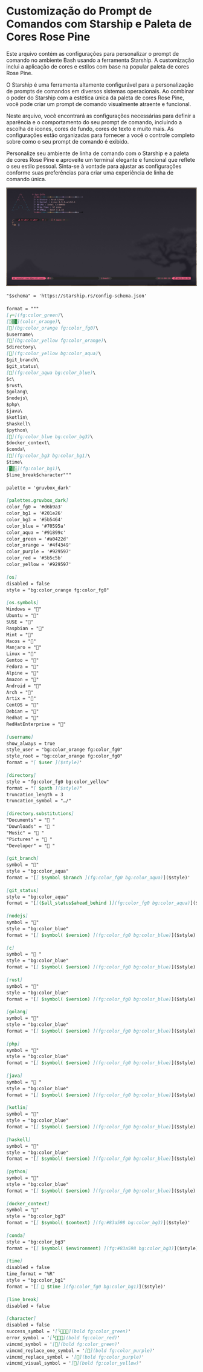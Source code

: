 # Customização do Prompt de Comandos com Starship e Paleta de Cores Rose Pine

Este arquivo contém as configurações para personalizar o prompt de comando no ambiente Bash usando a ferramenta Starship. A customização inclui a aplicação de cores e estilos com base na popular paleta de cores Rose Pine.

O Starship é uma ferramenta altamente configurável para a personalização de prompts de comandos em diversos sistemas operacionais. Ao combinar o poder do Starship com a estética única da paleta de cores Rose Pine, você pode criar um prompt de comando visualmente atraente e funcional.

Neste arquivo, você encontrará as configurações necessárias para definir a aparência e o comportamento do seu prompt de comando, incluindo a escolha de ícones, cores de fundo, cores de texto e muito mais. As configurações estão organizadas para fornecer a você o controle completo sobre como o seu prompt de comando é exibido.

Personalize seu ambiente de linha de comando com o Starship e a paleta de cores Rose Pine e aproveite um terminal elegante e funcional que reflete o seu estilo pessoal. Sinta-se à vontade para ajustar as configurações conforme suas preferências para criar uma experiência de linha de comando única.

![Mybash_custom](https://github.com/RenatoLinard/wallpaper/blob/main/screen_bash.png)

```markdown
"$schema" = 'https://starship.rs/config-schema.json'

format = """
[╭─](fg:color_green)\
[░▒▓](color_orange)\
[󰣇](bg:color_orange fg:color_fg0)\
$username\
[](bg:color_yellow fg:color_orange)\
$directory\
[](fg:color_yellow bg:color_aqua)\
$git_branch\
$git_status\
[](fg:color_aqua bg:color_blue)\
$c\
$rust\
$golang\
$nodejs\
$php\
$java\
$kotlin\
$haskell\
$python\
[](fg:color_blue bg:color_bg3)\
$docker_context\
$conda\
[](fg:color_bg3 bg:color_bg1)\
$time\
[▓▒░](fg:color_bg1)\
$line_break$character"""

palette = 'gruvbox_dark'

[palettes.gruvbox_dark]
color_fg0 = '#d6b9a3'
color_bg1 = '#201e26'
color_bg3 = '#5b5464'
color_blue = '#70595a'
color_aqua = '#91899c'
color_green = '#a0422d'
color_orange = '#4f4349'
color_purple = '#929597'
color_red = '#5b5c5b'
color_yellow = '#929597'

[os]
disabled = false
style = "bg:color_orange fg:color_fg0"

[os.symbols]
Windows = "󰍲"
Ubuntu = "󰕈"
SUSE = ""
Raspbian = "󰐿"
Mint = "󰣭"
Macos = "󰀵"
Manjaro = ""
Linux = "󰌽"
Gentoo = "󰣨"
Fedora = "󰣛"
Alpine = ""
Amazon = ""
Android = ""
Arch = "󰣇"
Artix = "󰣇"
CentOS = ""
Debian = "󰣚"
Redhat = "󱄛"
RedHatEnterprise = "󱄛"

[username]
show_always = true
style_user = "bg:color_orange fg:color_fg0"
style_root = "bg:color_orange fg:color_fg0"
format = '[ $user ]($style)'

[directory]
style = "fg:color_fg0 bg:color_yellow"
format = "[ $path ]($style)"
truncation_length = 3
truncation_symbol = "…/"

[directory.substitutions]
"Documents" = "󰈙 "
"Downloads" = " "
"Music" = "󰝚 "
"Pictures" = " "
"Developer" = "󰲋 "

[git_branch]
symbol = ""
style = "bg:color_aqua"
format = '[[ $symbol $branch ](fg:color_fg0 bg:color_aqua)]($style)'

[git_status]
style = "bg:color_aqua"
format = '[[($all_status$ahead_behind )](fg:color_fg0 bg:color_aqua)]($style)'

[nodejs]
symbol = ""
style = "bg:color_blue"
format = '[[ $symbol( $version) ](fg:color_fg0 bg:color_blue)]($style)'

[c]
symbol = " "
style = "bg:color_blue"
format = '[[ $symbol( $version) ](fg:color_fg0 bg:color_blue)]($style)'

[rust]
symbol = ""
style = "bg:color_blue"
format = '[[ $symbol( $version) ](fg:color_fg0 bg:color_blue)]($style)'

[golang]
symbol = ""
style = "bg:color_blue"
format = '[[ $symbol( $version) ](fg:color_fg0 bg:color_blue)]($style)'

[php]
symbol = ""
style = "bg:color_blue"
format = '[[ $symbol( $version) ](fg:color_fg0 bg:color_blue)]($style)'

[java]
symbol = " "
style = "bg:color_blue"
format = '[[ $symbol( $version) ](fg:color_fg0 bg:color_blue)]($style)'

[kotlin]
symbol = ""
style = "bg:color_blue"
format = '[[ $symbol( $version) ](fg:color_fg0 bg:color_blue)]($style)'

[haskell]
symbol = ""
style = "bg:color_blue"
format = '[[ $symbol( $version) ](fg:color_fg0 bg:color_blue)]($style)'

[python]
symbol = ""
style = "bg:color_blue"
format = '[[ $symbol( $version) ](fg:color_fg0 bg:color_blue)]($style)'

[docker_context]
symbol = ""
style = "bg:color_bg3"
format = '[[ $symbol( $context) ](fg:#83a598 bg:color_bg3)]($style)'

[conda]
style = "bg:color_bg3"
format = '[[ $symbol( $environment) ](fg:#83a598 bg:color_bg3)]($style)'

[time]
disabled = false
time_format = "%R"
style = "bg:color_bg1"
format = '[[  $time ](fg:color_fg0 bg:color_bg1)]($style)'

[line_break]
disabled = false

[character]
disabled = false
success_symbol = '[╰󰭃󰑆󰊼](bold fg:color_green)'
error_symbol = '[╰󰭃󰑆󰊼](bold fg:color_red)'
vimcmd_symbol = '[](bold fg:color_green)'
vimcmd_replace_one_symbol = '[](bold fg:color_purple)'
vimcmd_replace_symbol = '[](bold fg:color_purple)'
vimcmd_visual_symbol = '[](bold fg:color_yellow)'

